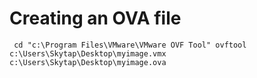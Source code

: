 <!-- TITLE: Vmware -->
<!-- SUBTITLE: A quick summary of Vmware -->

# Creating an OVA file
` cd "c:\Program Files\VMware\VMware OVF Tool"
 ovftool c:\Users\Skytap\Desktop\myimage.vmx c:\Users\Skytap\Desktop\myimage.ova`